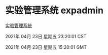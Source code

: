 # 实验管理系统 expadmin
[实验管理系统](http://59.174.26.203:56808/expadmin-782313d2-e1b1-4ea7-932e-3a55e6a1a4d0/)

2021年 04月 23日 星期五 23:20:01 CST

2021年 04月 23日 星期五 15:20:01 GMT
